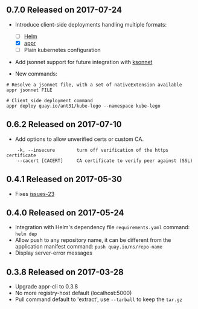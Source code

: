 ## 0.7.0 Released on 2017-07-24

- Introduce client-side deployments handling multiple formats:
  - [ ] [Helm](https://github.com/kubernetes/helm)
  - [x] [appr](https://github.com/coreos/kpm)
  - [ ] Plain kubernetes configuration

- Add jsonnet support for future integration with [ksonnet](https://github.com/ksonnet/ksonnet-lib)

- New commands:

``` shell
# Resolve a jsonnet file, with a set of nativeExtension available
appr jsonnet FILE

# Client side deployment command
appr deploy quay.io/ant31/kube-lego --namespace kube-lego
```

## 0.6.2 Released on 2017-07-10

- Add options to allow unverified certs or custom CA.
```shell
    -k, --insecure        turn off verification of the https certificate
    --cacert [CACERT]     CA certificate to verify peer against (SSL)
```

## 0.4.1 Released on 2017-05-30

- Fixes [issues-23](https://github.com/app-registry/helm-plugin/issues/23)


## 0.4.0 Released on 2017-05-24

- Integration with Helm's dependency file `requirements.yaml`
  command: `helm dep`
- Allow push to any repository name,
  it can be different from the application manifest
  command: `push quay.io/ns/repo-name`
- Display server-error messages


## 0.3.8 Released on 2017-03-28

- Upgrade appr-cli to 0.3.8
- No more registry-host default (localhost:5000)
- Pull command default to 'extract', use `--tarball` to keep the `tar.gz`
